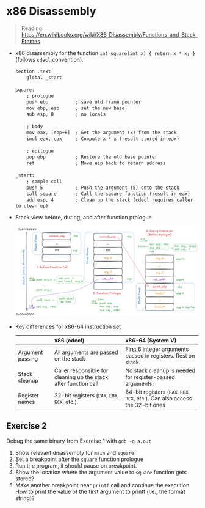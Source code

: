 # x86 Disassembly

> Reading: <https://en.wikibooks.org/wiki/X86_Disassembly/Functions_and_Stack_Frames>

- x86 disassembly for the function `int square(int x) { return x * x; }` (follows `cdecl` convention).

    ```assembly
    section .text
        global _start

    square:
        ; prologue
        push ebp          ; save old frame pointer
        mov ebp, esp      ; set the new base
        sub esp, 0        ; no locals 

        ; body
        mov eax, [ebp+8]  ; Get the argument (x) from the stack
        imul eax, eax     ; Compute x * x (result stored in eax)

        ; epilogue
        pop ebp           ; Restore the old base pointer
        ret               ; Move eip back to return address

    _start:
        ; sample call
        push 5            ; Push the argument (5) onto the stack
        call square       ; Call the square function (result in eax)
        add esp, 4        ; Clean up the stack (cdecl requires caller to clean up)
    ```

- Stack view before, during, and after function prologue

    ![stack](./stack.png)

- Key differences for x86-64 instruction set

  |     | x86 (cdecl)                                                  | x86-64 (System V)                                            |
  | ---------------- | ------------------------------------------------------------ | ------------------------------------------------------------ |
  | Argument passing | All arguments are passed on the stack                        | First 6 integer arguments passed in registers. Rest on stack. |
  | Stack cleanup    | Caller responsible for cleaning up the stack after function call | No stack cleanup is needed for register-passed arguments.    |
  | Register names   | 32-bit registers (`EAX`, `EBX`, `ECX`, etc.).                | 64-bit registers (`RAX`, `RBX`, `RCX`, etc.). Can also access the 32-bit ones |

## Exercise 2

Debug the same binary from Exercise 1 with `gdb -q a.out`

1. Show relevant disassembly for `main` and `square`
1. Set a breakpoint after the `square` function prologue
1. Run the program, it should pause on breakpoint.
1. Show the location where the argument value to `square` function gets stored?
1. Make another breakpoint near `printf` call and continue the execution. How to print the value of the first argument to printf (i.e., the format string)?
